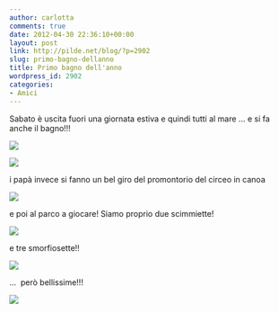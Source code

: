 ```yaml
---
author: carlotta
comments: true
date: 2012-04-30 22:36:10+00:00
layout: post
link: http://pilde.net/blog/?p=2902
slug: primo-bagno-dellanno
title: Primo bagno dell'anno
wordpress_id: 2902
categories:
- Amici
---
```


Sabato è uscita fuori una giornata estiva e quindi tutti al mare ... e si fa anche il bagno!!!

![](http://pilde.net/blog/wp-content/uploads/2012/05/mare_marghe.jpg)




![](http://pilde.net/blog/wp-content/uploads/2012/05/mati_ghiacciolo.jpg)




i papà invece si fanno un bel giro del promontorio del circeo in canoa

![](http://pilde.net/blog/wp-content/uploads/2012/05/canoa_bimbe.jpg)




e poi al parco a giocare! Siamo proprio due scimmiette!

![](http://pilde.net/blog/wp-content/uploads/2012/05/scimmie_redux.jpg)




e tre smorfiosette!!

![](http://pilde.net/blog/wp-content/uploads/2012/05/smorfiose.jpg)




...  però bellissime!!!

![](http://pilde.net/blog/wp-content/uploads/2012/05/matilde.jpg)



